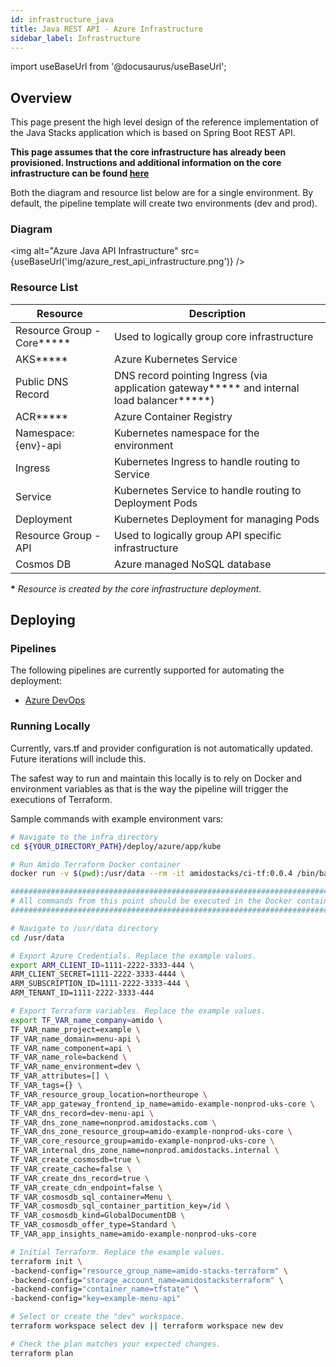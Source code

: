 ```yaml
---
id: infrastructure_java
title: Java REST API - Azure Infrastructure
sidebar_label: Infrastructure
---
```


import useBaseUrl from '@docusaurus/useBaseUrl';

## Overview

This page present the high level design of the reference implementation of the Java Stacks
application which is based on Spring Boot REST API.

**This page assumes that the core infrastructure has already been provisioned. Instructions and additional information on the core infrastructure can be found [here](../../../../infrastructure/azure/core_infrastructure.md)**

Both the diagram and resource list below are for a single environment. By default, the pipeline template will create two environments (dev and prod).

### Diagram

<img alt="Azure Java API Infrastructure" src={useBaseUrl('img/azure_rest_api_infrastructure.png')} />

### Resource List

| Resource                    | Description                                                                                  |
| --------------------------- | -------------------------------------------------------------------------------------------- |
| Resource Group - Core**\*** | Used to logically group core infrastructure                                                  |
| AKS**\***                   | Azure Kubernetes Service                                                                     |
| Public DNS Record           | DNS record pointing Ingress (via application gateway**\*** and internal load balancer**\***) |
| ACR**\***                   | Azure Container Registry                                                                     |
| Namespace: {env}-api        | Kubernetes namespace for the environment                                                     |
| Ingress                     | Kubernetes Ingress to handle routing to Service                                              |
| Service                     | Kubernetes Service to handle routing to Deployment Pods                                      |
| Deployment                  | Kubernetes Deployment for managing Pods                                                      |
| Resource Group - API        | Used to logically group API specific infrastructure                                          |
| Cosmos DB                   | Azure managed NoSQL database                                                                 |

**\*** _Resource is created by the core infrastructure deployment._

## Deploying

### Pipelines

The following pipelines are currently supported for automating the deployment:

- [Azure DevOps](./pipeline_java.md)

### Running Locally

Currently, vars.tf and provider configuration is not
automatically updated. Future iterations will include this.

The safest way to run and maintain this locally is to rely on Docker and environment
variables as that is the way the pipeline will trigger the
executions of Terraform.

Sample commands with example environment vars:

```bash
# Navigate to the infra directory
cd ${YOUR_DIRECTORY_PATH}/deploy/azure/app/kube

# Run Amido Terraform Docker container
docker run -v $(pwd):/usr/data --rm -it amidostacks/ci-tf:0.0.4 /bin/bash

###########################################################################
# All commands from this point should be executed in the Docker container #
###########################################################################

# Navigate to /usr/data directory
cd /usr/data

# Export Azure Credentials. Replace the example values.
export ARM_CLIENT_ID=1111-2222-3333-444 \
ARM_CLIENT_SECRET=1111-2222-3333-4444 \
ARM_SUBSCRIPTION_ID=1111-2222-3333-444 \
ARM_TENANT_ID=1111-2222-3333-444

# Export Terraform variables. Replace the example values.
export TF_VAR_name_company=amido \
TF_VAR_name_project=example \
TF_VAR_name_domain=menu-api \
TF_VAR_name_component=api \
TF_VAR_name_role=backend \
TF_VAR_name_environment=dev \
TF_VAR_attributes=[] \
TF_VAR_tags={} \
TF_VAR_resource_group_location=northeurope \
TF_VAR_app_gateway_frontend_ip_name=amido-example-nonprod-uks-core \
TF_VAR_dns_record=dev-menu-api \
TF_VAR_dns_zone_name=nonprod.amidostacks.com \
TF_VAR_dns_zone_resource_group=amido-example-nonprod-uks-core \
TF_VAR_core_resource_group=amido-example-nonprod-uks-core \
TF_VAR_internal_dns_zone_name=nonprod.amidostacks.internal \
TF_VAR_create_cosmosdb=true \
TF_VAR_create_cache=false \
TF_VAR_create_dns_record=true \
TF_VAR_create_cdn_endpoint=false \
TF_VAR_cosmosdb_sql_container=Menu \
TF_VAR_cosmosdb_sql_container_partition_key=/id \
TF_VAR_cosmosdb_kind=GlobalDocumentDB \
TF_VAR_cosmosdb_offer_type=Standard \
TF_VAR_app_insights_name=amido-example-nonprod-uks-core

# Initial Terraform. Replace the example values.
terraform init \
-backend-config="resource_group_name=amido-stacks-terraform" \
-backend-config="storage_account_name=amidostacksterraform" \
-backend-config="container_name=tfstate" \
-backend-config="key=example-menu-api"

# Select or create the "dev" workspace.
terraform workspace select dev || terraform workspace new dev

# Check the plan matches your expected changes.
terraform plan
```
